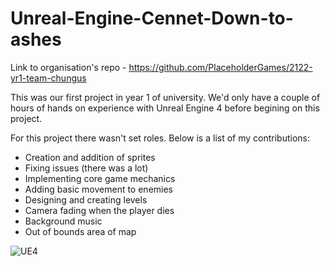 # Unreal-Engine-Cennet-Down-to-ashes

Link to organisation's repo - https://github.com/PlaceholderGames/2122-yr1-team-chungus

This was our first project in year 1 of university. We'd only have a couple of hours of hands on experience with Unreal Engine 4 before begining on this project.

For this project there wasn't set roles. Below is a list of my contributions:

- Creation and addition of sprites
- Fixing issues (there was a lot)
- Implementing core game mechanics
- Adding basic movement to enemies
- Designing and creating levels
- Camera fading when the player dies
- Background music
- Out of bounds area of map

![UE4](https://user-images.githubusercontent.com/85872356/197346582-51c674b1-405a-4275-a7d9-4e7db09df320.png)
